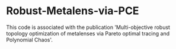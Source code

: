 # Robust-Metalens-via-PCE

This code is associated with the publication 'Multi-objective robust topology optimization of metalenses via Pareto optimal tracing and Polynomial Chaos'.
